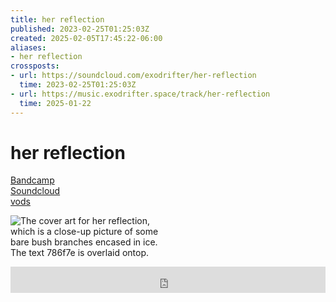 ```yaml
---
title: her reflection
published: 2023-02-25T01:25:03Z
created: 2025-02-05T17:45:22-06:00
aliases:
- her reflection
crossposts:
- url: https://soundcloud.com/exodrifter/her-reflection
  time: 2023-02-25T01:25:03Z
- url: https://music.exodrifter.space/track/her-reflection
  time: 2025-01-22
---
```


# her reflection

<div class="flex">
<div><i class="ri-store-2-fill"></i> <a href="https://music.exodrifter.space/track/her-reflection">Bandcamp</a></div>
<div><i class="ri-soundcloud-2-fill"></i> <a href="https://soundcloud.com/exodrifter/her-reflection">Soundcloud</a></div>
<div><i class="ri-video-fill"></i> <a href="https://vods.exodrifter.space/tag/song-her-reflection">vods</a></div>
</div>

<div style="width: 50%;">

![The cover art for her reflection, which is a close-up picture of some bare bush branches encased in ice. The text 786f7e is overlaid ontop.](her-reflection.png)

</div>

<iframe style="border: 0; width: 100%; max-width: 700px; height: 42px;" src="https://bandcamp.com/EmbeddedPlayer/album=253081176/size=small/bgcol=ffffff/linkcol=0687f5/track=4208582666/transparent=true/" seamless><a href="https://music.exodrifter.space/album/future-formant">future formant by exodrifter</a></iframe>

